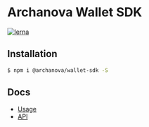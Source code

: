 # Archanova Wallet SDK

[![lerna](https://img.shields.io/badge/maintained%20with-lerna-cc00ff.svg)](https://lernajs.io/)

## Installation

```bash
$ npm i @archanova/wallet-sdk -S
```

## Docs

- [Usage](docs/usage.md)
- [API](docs/api.md)
